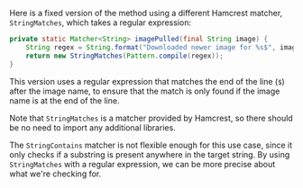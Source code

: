 Here is a fixed version of the method using a different Hamcrest matcher, `StringMatches`, which takes a regular expression:

```java
private static Matcher<String> imagePulled(final String image) {
    String regex = String.format("Downloaded newer image for %s$", image);
    return new StringMatches(Pattern.compile(regex));
}
```
This version uses a regular expression that matches the end of the line (`$`) after the image name, to ensure that the match is only found if the image name is at the end of the line.

Note that `StringMatches` is a matcher provided by Hamcrest, so there should be no need to import any additional libraries.

The `StringContains` matcher is not flexible enough for this use case, since it only checks if a substring is present anywhere in the target string. By using `StringMatches` with a regular expression, we can be more precise about what we're checking for.